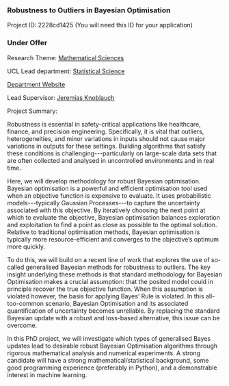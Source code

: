 ### Robustness to Outliers in Bayesian Optimisation

Project ID: 2228cd1425
(You will need this ID for your application)

### Under Offer

Research Theme: [Mathematical Sciences](../themes/mathematical-sciences.md)

UCL Lead department: [Statistical Science](../departments/statistical-science.md)

[Department Website](https://www.ucl.ac.uk/statistics)

Lead Supervisor: [Jeremias Knoblauch](https://profiles.ucl.ac.uk/86734)

Project Summary:

Robustness is essential in safety-critical applications like healthcare, finance, and precision engineering. Specifically, it is vital that outliers, heterogeneities, and minor variations in inputs should not cause major variations in outputs for these settings. Building algorithms that satisfy these conditions is challenging---particularly on large-scale data sets that are often collected and analysed in uncontrolled environments and in real time.

Here, we will develop methodology for robust Bayesian optimisation. Bayesian optimisation is a powerful and efficient optimisation tool used when an objective function is expensive to evaluate. It uses probabilistic models---typically Gaussian Processes---to capture the uncertainty associated with this objective. By iteratively choosing the next point at which to evaluate the objective, Bayesian optimisation balances exploration and exploitation to find a point as close as possible to the optimal solution. Relative to traditional optimisation methods, Bayesian optimisation is typically more resource-efficient and converges to the objective’s optimum more quickly.

To do this, we will build on a recent line of work that explores the use of so-called generalised Bayesian methods for robustness to outliers. The key insight underlying these methods is that standard methodology for Bayesian Optimisation makes a crucial assumption: that the posited model could in principle recover the true objective function. When this assumption is violated however, the basis for applying Bayes’ Rule is violated. In this all-too-common scenario, Bayesian Optimisation and its associated quantification of uncertainty becomes unreliable. By replacing the standard Bayesian update with a robust and loss-based alternative, this issue can be overcome.

In this PhD project, we will investigate which types of generalised Bayes updates lead to desirable robust Bayesian Optimisation algorithms through rigorous mathematical analysis and numerical experiments. A strong candidate will have a strong mathematical/statistical background, some good programming experience (preferably in Python), and a demonstrable interest in machine learning.
